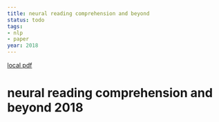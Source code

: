 ```yaml
---
title: neural reading comprehension and beyond
status: todo
tags:
- nlp
- paper
year: 2018
---
```


[local pdf](../../../pdfs/neural%20reading%20comprehension%20and%20beyond_2018.pdf)

# neural reading comprehension and beyond 2018
